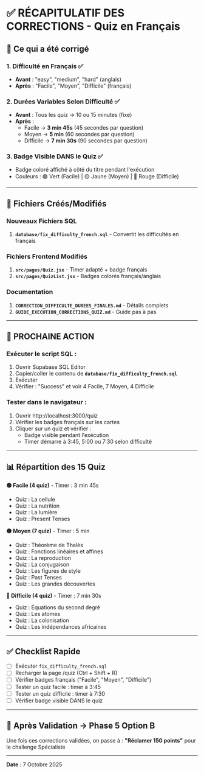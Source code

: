 # ✅ RÉCAPITULATIF DES CORRECTIONS - Quiz en Français

## 🎯 Ce qui a été corrigé

### 1. Difficulté en Français ✅
- **Avant** : "easy", "medium", "hard" (anglais)
- **Après** : "Facile", "Moyen", "Difficile" (français)

### 2. Durées Variables Selon Difficulté ✅
- **Avant** : Tous les quiz → 10 ou 15 minutes (fixe)
- **Après** : 
  - Facile → **3 min 45s** (45 secondes par question)
  - Moyen → **5 min** (60 secondes par question)
  - Difficile → **7 min 30s** (90 secondes par question)

### 3. Badge Visible DANS le Quiz ✅
- Badge coloré affiché à côté du titre pendant l'exécution
- Couleurs : 🟢 Vert (Facile) | 🟡 Jaune (Moyen) | 🔴 Rouge (Difficile)

---

## 🔧 Fichiers Créés/Modifiés

### Nouveaux Fichiers SQL
1. **`database/fix_difficulty_french.sql`** - Convertit les difficultés en français

### Fichiers Frontend Modifiés
1. **`src/pages/Quiz.jsx`** - Timer adapté + badge français
2. **`src/pages/QuizList.jsx`** - Badges colorés français/anglais

### Documentation
1. **`CORRECTION_DIFFICULTE_DUREES_FINALES.md`** - Détails complets
2. **`GUIDE_EXECUTION_CORRECTIONS_QUIZ.md`** - Guide pas à pas

---

## 🚀 PROCHAINE ACTION

### **Exécuter le script SQL** :
1. Ouvrir Supabase SQL Editor
2. Copier/coller le contenu de **`database/fix_difficulty_french.sql`**
3. Exécuter
4. Vérifier : "Success" et voir 4 Facile, 7 Moyen, 4 Difficile

### **Tester dans le navigateur** :
1. Ouvrir http://localhost:3000/quiz
2. Vérifier les badges français sur les cartes
3. Cliquer sur un quiz et vérifier :
   - Badge visible pendant l'exécution
   - Timer démarre à 3:45, 5:00 ou 7:30 selon difficulté

---

## 📊 Répartition des 15 Quiz

**🟢 Facile (4 quiz)** - Timer : 3 min 45s
- Quiz : La cellule
- Quiz : La nutrition
- Quiz : La lumière
- Quiz : Present Tenses

**🟡 Moyen (7 quiz)** - Timer : 5 min
- Quiz : Théorème de Thalès
- Quiz : Fonctions linéaires et affines
- Quiz : La reproduction
- Quiz : La conjugaison
- Quiz : Les figures de style
- Quiz : Past Tenses
- Quiz : Les grandes découvertes

**🔴 Difficile (4 quiz)** - Timer : 7 min 30s
- Quiz : Équations du second degré
- Quiz : Les atomes
- Quiz : La colonisation
- Quiz : Les indépendances africaines

---

## ✅ Checklist Rapide

- [ ] Exécuter `fix_difficulty_french.sql`
- [ ] Recharger la page /quiz (Ctrl + Shift + R)
- [ ] Vérifier badges français ("Facile", "Moyen", "Difficile")
- [ ] Tester un quiz facile : timer à 3:45
- [ ] Tester un quiz difficile : timer à 7:30
- [ ] Vérifier badge visible DANS le quiz

---

## 🎯 Après Validation → Phase 5 Option B

Une fois ces corrections validées, on passe à :
**"Réclamer 150 points"** pour le challenge Spécialiste

---

**Date** : 7 Octobre 2025
